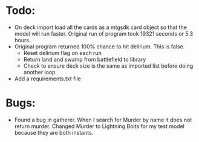 # Todo:
* On deck import load all the cards as a mtgsdk card object so that the model will run faster.  Original run of program took 19321 seconds or 5.3 hours.
* Original program returned 100% chance to hit delirium.  This is false.
    * Reset delirium flag on each run
    * Return land and swamp from battlefield to library
    * Check to ensure deck size is the same as imported list before doing another loop
* Add a requirements.txt file

# Bugs:
* Found a bug in gatherer.  When I search for Murder by name it does not return murder.  Changed Murder to Lightning Bolts for my test model because they are both instants.